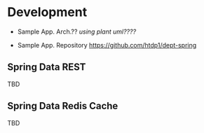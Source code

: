 # Development

- Sample App. Arch.??
*using plant uml????*

- Sample App. Repository
<https://github.com/htdp1/dept-spring>

## Spring Data REST

TBD

## Spring Data Redis Cache

TBD

